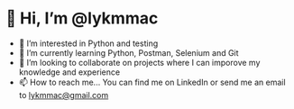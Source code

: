 # 👋 Hi, I’m @lykmmac
- 👀 I’m interested in Python and testing
- 🌱 I’m currently learning Python, Postman, Selenium and Git
- 💞️ I’m looking to collaborate on projects where I can imporove my knowledge and experience
- 📫 How to reach me... You can find me on LinkedIn or send me an email to lykmmac@gmail.com

<!---
lykmmac/lykmmac is a ✨ special ✨ repository because its `README.md` (this file) appears on your GitHub profile.
You can click the Preview link to take a look at your changes.
--->
